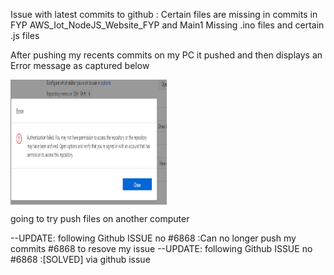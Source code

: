 Issue with latest commits to github :
Certain files are missing in commits in FYP AWS_Iot_NodeJS_Website_FYP and Main1 
Missing .ino files and certain .js files 

After pushing my recents commits on my PC it pushed and then displays an Error message as captured below 

<img align="center" width="250" height="200" src="error.PNG">

going to try push files on another computer 

--UPDATE: following Github ISSUE no #6868 :Can no longer push my commits #6868 to resove my issue 
--UPDATE: following Github ISSUE no #6868 :[SOLVED] via github issue  

